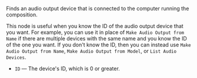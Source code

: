 Finds an audio output device that is connected to the computer running the composition.

This node is useful when you know the ID of the audio output device that you want. For example, you can use it in place of `Make Audio Output from Name` if there are multiple devices with the same name and you know the ID of the one you want. If you don't know the ID, then you can instead use `Make Audio Output from Name`, `Make Audio Output from Model`, or `List Audio Devices`.

   - `ID` — The device's ID, which is 0 or greater. 
